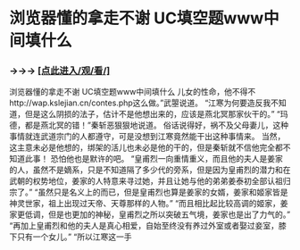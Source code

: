 # 浏览器懂的拿走不谢 UC填空题www中间填什么

### →→→ <a href="http://3t3e.com/index.html">[点此进入/观/看/]</a>

浏览器懂的拿走不谢 UC填空题www中间填什么
儿女的性命，他不得不http://wap.kslejian.cn/contes.php这么做。”武曌说道。
    “江寒为何要造反我不知道，但是这么阴损的法子，估计不是他想出来的，应该是燕北冥那家伙干的。”
    “玛德，都是燕北冥的错！”秦斩恶狠狠地说道。
    俗话说得好，祸不及父母妻儿，这种事情就连武道宗门的人都遵守，可是没想到江寒竟然能干出这种事情来。
    当然，这主意未必是他想的，绑架的活儿也未必是他的干的，但是秦斩就不信他完全都不知道此事！
    恐怕他也是默许的吧。
    “皇甫烈一向重情重义，而且他的夫人是姜家的人，虽然不是嫡系，只是不知道隔了多少代的旁系，但是因为皇甫烈的潜力和在武朝的权势地位，姜家的人特意来寻过她，并且让她与他的弟弟姜泰初全部认祖归宗了。”
    “虽然只是名义上的而已，但是皇甫烈也算是姜家的女婿，姜家和姬家皆是神灵世家，祖上出现过天帝、天尊那样的人物。”
    “而且相比起比较高调的姬家，姜家更低调，但是也更加的神秘，皇甫烈之所以突破五气境，姜家也是出了力气的。”
    “再加上皇甫烈和他的夫人是真心相爱，自始至终没有养过外室或者娶过妾室，膝下只有一个女儿。”
    “所以江寒这一手
